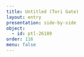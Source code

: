```yaml
---
title: Untitled (Tori Gate)
layout: entry
presentation: side-by-side
object:
  - id: ptl-26189
order: 116
menu: false
---
```








